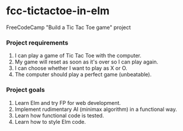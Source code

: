 # fcc-tictactoe-in-elm
FreeCodeCamp "Build a Tic Tac Toe game" project

### Project requirements

1. I can play a game of Tic Tac Toe with the computer.
2. My game will reset as soon as it's over so I can play again.
3. I can choose whether I want to play as X or O.
4. The computer should play a perfect game (unbeatable).

### Project goals

1. Learn Elm and try FP for web development.
2. Implement rudimentary AI (minimax algorithm) in a functional way.
3. Learn how functional code is tested.
4. Learn how to style Elm code.
